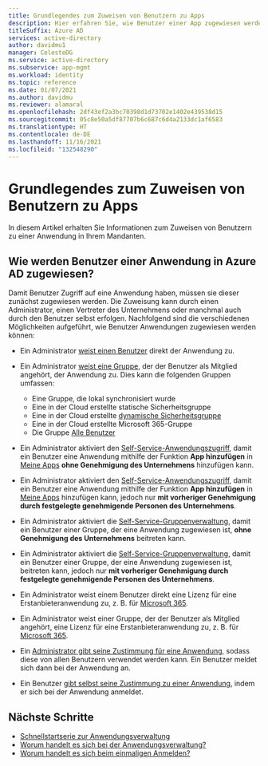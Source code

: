 ```yaml
---
title: Grundlegendes zum Zuweisen von Benutzern zu Apps
description: Hier erfahren Sie, wie Benutzer einer App zugewiesen werden, die Azure Active Directory für die Identitätsverwaltung verwendet.
titleSuffix: Azure AD
services: active-directory
author: davidmu1
manager: CelesteDG
ms.service: active-directory
ms.subservice: app-mgmt
ms.workload: identity
ms.topic: reference
ms.date: 01/07/2021
ms.author: davidmu
ms.reviewer: alamaral
ms.openlocfilehash: 2df43ef2a3bc70398d1d73702e1402e439538d15
ms.sourcegitcommit: 05c8e50a5df87707b6c687c6d4a2133dc1af6583
ms.translationtype: HT
ms.contentlocale: de-DE
ms.lasthandoff: 11/16/2021
ms.locfileid: "132548290"
---
```

# <a name="understand-how-users-are-assigned-to-apps"></a>Grundlegendes zum Zuweisen von Benutzern zu Apps

In diesem Artikel erhalten Sie Informationen zum Zuweisen von Benutzern zu einer Anwendung in Ihrem Mandanten.

## <a name="how-do-users-get-assigned-to-an-application-in-azure-ad"></a>Wie werden Benutzer einer Anwendung in Azure AD zugewiesen?

Damit Benutzer Zugriff auf eine Anwendung haben, müssen sie dieser zunächst zugewiesen werden. Die Zuweisung kann durch einen Administrator, einen Vertreter des Unternehmens oder manchmal auch durch den Benutzer selbst erfolgen. Nachfolgend sind die verschiedenen Möglichkeiten aufgeführt, wie Benutzer Anwendungen zugewiesen werden können:

* Ein Administrator [weist einen Benutzer](./assign-user-or-group-access-portal.md) direkt der Anwendung zu.
* Ein Administrator [weist eine Gruppe](./assign-user-or-group-access-portal.md), der der Benutzer als Mitglied angehört, der Anwendung zu. Dies kann die folgenden Gruppen umfassen:

  * Eine Gruppe, die lokal synchronisiert wurde
  * Eine in der Cloud erstellte statische Sicherheitsgruppe
  * Eine in der Cloud erstellte [dynamische Sicherheitsgruppe](../enterprise-users/groups-dynamic-membership.md)
  * Eine in der Cloud erstellte Microsoft 365-Gruppe
  * Die Gruppe [Alle Benutzer](../fundamentals/active-directory-groups-create-azure-portal.md)
* Ein Administrator aktiviert den [Self-Service-Anwendungszugriff](./manage-self-service-access.md), damit ein Benutzer eine Anwendung mithilfe der Funktion **App hinzufügen** in [Meine Apps](https://support.microsoft.com/account-billing/sign-in-and-start-apps-from-the-my-apps-portal-2f3b1bae-0e5a-4a86-a33e-876fbd2a4510) **ohne Genehmigung des Unternehmens** hinzufügen kann.
* Ein Administrator aktiviert den [Self-Service-Anwendungszugriff](./manage-self-service-access.md), damit ein Benutzer eine Anwendung mithilfe der Funktion **App hinzufügen** in [Meine Apps](https://support.microsoft.com/account-billing/sign-in-and-start-apps-from-the-my-apps-portal-2f3b1bae-0e5a-4a86-a33e-876fbd2a4510) hinzufügen kann, jedoch nur **mit vorheriger Genehmigung durch festgelegte genehmigende Personen des Unternehmens**.
* Ein Administrator aktiviert die [Self-Service-Gruppenverwaltung](../enterprise-users/groups-self-service-management.md), damit ein Benutzer einer Gruppe, der eine Anwendung zugewiesen ist, **ohne Genehmigung des Unternehmens** beitreten kann.
* Ein Administrator aktiviert die [Self-Service-Gruppenverwaltung](../enterprise-users/groups-self-service-management.md), damit ein Benutzer einer Gruppe, der eine Anwendung zugewiesen ist, beitreten kann, jedoch nur **mit vorheriger Genehmigung durch festgelegte genehmigende Personen des Unternehmens**.
* Ein Administrator weist einem Benutzer direkt eine Lizenz für eine Erstanbieteranwendung zu, z. B. für [Microsoft 365](https://products.office.com/).
* Ein Administrator weist einer Gruppe, der der Benutzer als Mitglied angehört, eine Lizenz für eine Erstanbieteranwendung zu, z. B. für [Microsoft 365](https://products.office.com/).
* Ein [Administrator gibt seine Zustimmung für eine Anwendung](../develop/howto-convert-app-to-be-multi-tenant.md), sodass diese von allen Benutzern verwendet werden kann. Ein Benutzer meldet sich dann bei der Anwendung an.
* Ein Benutzer [gibt selbst seine Zustimmung zu einer Anwendung](../develop/howto-convert-app-to-be-multi-tenant.md), indem er sich bei der Anwendung anmeldet.

## <a name="next-steps"></a>Nächste Schritte

* [Schnellstartserie zur Anwendungsverwaltung](view-applications-portal.md)
* [Worum handelt es sich bei der Anwendungsverwaltung?](what-is-application-management.md)
* [Worum handelt es sich beim einmaligen Anmelden?](what-is-single-sign-on.md)